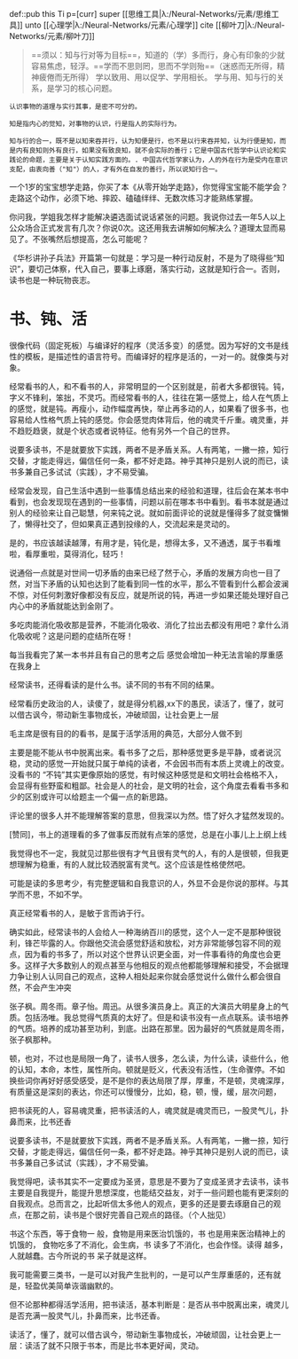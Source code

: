 def::pub this Ti p=[curr] super [[思维工具|λ:/Neural-Networks/元素/思维工具]] unto [[心理学|λ:/Neural-Networks/元素/心理学]] cite [[柳叶刀|λ:/Neural-Networks/元素/柳叶刀]]

> ==须以：知与行对等为目标==，知道的（学）多而行，身心有印象的少就容易焦虑，轻浮。==学而不思则罔，思而不学则殆==（迷惑而无所得，精神疲倦而无所得）
> 学以致用、用以促学、学用相长。
> 学与用、知与行的关系，是学习的核心问题。

```
认识事物的道理与实行其事，是密不可分的。  

知是指内心的觉知，对事物的认识，行是指人的实际行为。  

知与行的合一，既不是以知来吞并行，认为知便是行，也不是以行来吞并知，认为行便是知，而是内有良知则外有良行，如果没有致良知，就不会实际的善行；它是中国古代哲学中认识论和实践论的命题，主要是关于认知实践方面的。. 中国古代哲学家认为，人的外在行为是受内在意识支配，由衷向善（"知"）的人，才有外在自发的善行，所以说知行合一。
```


一个1岁的宝宝想学走路，你买了本《从零开始学走路》，你觉得宝宝能不能学会？走路这个动作，必须下地、摔跤、磕磕绊绊、无数次练习才能熟练掌握。

你问我，学姐我怎样才能解决遴选面试说话紧张的问题。我说你过去一年5人以上公众场合正式发言有几次？你说0次。这还用我去讲解如何解决么？道理太显而易见了。不张嘴然后想提高，怎么可能呢？

《华杉讲孙子兵法》开篇第一句就是：学习是一种行动反射，不是为了晓得些“知识”，要切己体察，代入自己，要事上琢磨，落实行动，这就是知行合一。否则，读书也是一种玩物丧志。

# 书、钝、活

很像代码（固定死板）与编译好的程序（灵活多变）的感觉。因为写好的文书是线性的模板，是描述性的语言符号。而编译好的程序是活的，一对一的。就像类与对象。

经常看书的人，和不看书的人，非常明显的一个区别就是，前者大多都很钝。钝，字义不锋利，笨拙，不灵巧。而经常看书的人，往往在第一感觉上，给人在气质上的感觉，就是钝。再瘦小，动作幅度再快，举止再多动的人，如果看了很多书，也容易给人性格气质上钝的感觉。你会感觉肉体背后，他的魂灵千斤重。魂灵重，并不趋贬趋褒，就是个状态或者说特征。他有另外一个自己的世界。

说要多读书，不是就要放下实践，两者不是矛盾关系。人有两笔，一撇一捺，知行交替，才能走得远，偏信任何一条，都不好走路。神乎其神只是别人说的而已，读书多兼自己多试试（实践），才不易受骗。

经常会发现，自己生活中遇到一些事情总结出来的经验和道理，往后会在某本书中看到，也会发现现在遇到的一些事情，问题以前在哪本书中看到。看书本就是通过别人的经验来让自己聪慧，何来钝之说。就如前面评论的说就是懂得多了就变慵懒了，懒得社交了，但如果真正遇到投缘的人，交流起来是灵动的。

是的，书应该越读越薄，有用才是，钝化是，想得太多，又不通透，属于书看堆啦，看厚重啦，莫得消化，轻巧！

说通俗一点就是对世间一切矛盾的由来已经了然于心，矛盾的发展方向也一目了然，对当下矛盾的认知也达到了能看到同一性的水平，那么不管看到什么都会波澜不惊，对任何刺激好像都没有反应，就是所说的钝，再进一步如果还能处理好自己内心中的矛盾就能达到金刚了。

多吃肉能消化吸收那是营养，不能消化吸收、消化了拉出去都没有用吧？拿什么消化吸收呢？这是问题的症结所在呀！

每当我看完了某一本书并且有自己的思考之后 感觉会增加一种无法言喻的厚重感在我身上

经常读书，还得看读的是什么书。读不同的书有不同的结果。

经常看历史政治的人，读傻了，就是得分机器,xx下的愚民，读活了，懂了，就可以借古讽今，带动新生事物成长，冲破顽固，让社会更上一层

毛主席是很有目的的看书，是属于活学活用的典范，大部分人做不到

主要是能不能从书中脱离出来。看书多了之后，那种感觉更多是平静，或者说沉稳，灵动的感觉一开始就只属于单纯的读者，不会因书而有本质上灵魂上的改变。没看书的 “不钝”其实更像原始的感觉，有时候这种感觉是和文明社会格格不入，会显得有些野蛮和粗鄙。社会是人的社会，是文明的社会，这个角度去看看书多和少的区别或许可以给题主一个偏一点的新思路。

评论里的很多人并不能理解答案的意思，但我深以为然。悟了好久才猛然发现的。

[赞同]，书上的道理看的多了做事反而就有点笨的感觉，总是在小事儿上上纲上线

我觉得也不一定，我就见过那些很有才气且很有灵气的人，有的人是很顿，但我更想理解为稳重，有的人就比较洒脱富有灵气。这个应该是性格使然吧。

可能是读的多思考少，有完整逻辑和自我意识的人，外显不会是你说的那样。与其学而不思，不如不学。

真正经常看书的人，是敏于言而讷于行。

确实如此，经常读书的人会给人一种海纳百川的感觉，这个人一定不是那种很锐利，锋芒毕露的人。你跟他交流会感觉舒适和放松，对方非常能够包容不同的观点，因为看的书多了，所以对这个世界认识更全面，对一件事看待的角度也会更多。这样子大多数别人的观点甚至与他相反的观点他都能够理解和接受，不会据理力争让别人认同自己的观点，这种人相处起来你就会感觉说什么做什么都会很自然，不会产生冲突

张子枫。周冬雨。章子怡。周迅。从很多演员身上。真正的大演员大明星身上的气质。包括汤唯。我总觉得气质真的太好了。但是和读书没有一点点联系。读书培养的气质。培养的成功甚至功利，到底。出路在那里。因为最好的气质就是周冬雨，张子枫那种。

顿，也对，不过也是局限一角了，读书人很多，怎么读，为什么读，读些什么，他的认知，本命，本性，属性所向。顿就是贬义，代表没有活性，（生命骤停。不如换些词你再好好感受感受，是不是你的表达局限了厚，厚重，不是顿，灵魂深厚，有质量这是深刻的表达，你还可以慢慢分，比如，稳，顿，慢，缓，层次问题，

把书读死的人，容易魂灵重，把书读活的人，魂灵就是魂灵而已，一股灵气儿，扑鼻而来，比书还香

说要多读书，不是就要放下实践，两者不是矛盾关系。人有两笔，一撇一捺，知行交替，才能走得远，偏信任何一条，都不好走路。神乎其神只是别人说的而已，读书多兼自己多试试（实践），才不易受骗。

我觉得吧，读书其实不一定要成为圣贤，意思是不要为了变成圣贤才去读书，读书主要是自我提升，能提升思想深度，也能结交益友，对于一些问题也能有更深刻的自我观点。总而言之，比起听信太多他人的观点，更多的还是要去琢磨自己的观点，在那之前，读书是个很好完善自己观点的路径。（个人拙见）



书这个东西，等于食物一 般，食物是用来医治饥饿的，书 也是用来医治精神上的饥饿的， 食物吃多了不消化，会生病，书 读多了不消化，也会作怪。读得 越多，人就越蠢。古今所说的书 呆子就是这样。



我可能需要三类书，一是可以对我产生批判的，一是可以产生厚重感的，还有就是，轻盈优美简单诙谐幽默的。

但不论那种都得活学活用，把书读活，基本判断是：是否从书中脱离出来，魂灵儿是否充满一股灵气儿，扑鼻而来，比书还香。

读活了，懂了，就可以借古讽今，带动新生事物成长，冲破顽固，让社会更上一层：读活了就不只限于书本，而是比书本更好闻，灵动。